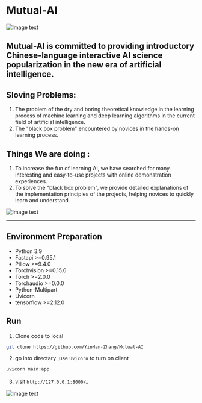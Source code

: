 # Mutual-AI

![Image text](https://raw.github.com/YinHan-Zhang/Mutual-AI/master/img/AI-pic2.jpg)

Mutual-AI is committed to providing introductory Chinese-language interactive AI science popularization in the new era of artificial intelligence.
--- 

## Sloving Problems:
1. The problem of the dry and boring theoretical knowledge in the learning process of machine learning and deep learning algorithms in the current field of artificial intelligence.
2. The "black box problem" encountered by novices in the hands-on learning process.

## Things We are doing :

1. To increase the fun of learning AI, we have searched for many interesting and easy-to-use projects with online demonstration experiences.
2. To solve the "black box problem", we provide detailed explanations of the implementation principles of the projects, helping novices to quickly learn and understand.

![Image text](https://raw.github.com/YinHan-Zhang/Mutual-AI/master/img/AI-pic3.jpg)

---

## Environment Preparation

- Python 3.9
- Fastapi >=0.95.1
- Pillow >=9.4.0
- Torchvision >=0.15.0
- Torch >=2.0.0
- Torchaudio >=0.0.0
- Python-Multipart
- Uvicorn
- tensorflow >=2.12.0

## Run

1. Clone code to local

```bash
git clone https://github.com/YinHan-Zhang/Mutual-AI
```

2. go into directary ,use `Uvicorn` to turn on client


```bash
uvicorn main:app
```

3. visit `http://127.0.0.1:8000/`。



![Image text](https://raw.github.com/YinHan-Zhang/Mutual-AI/master/img/AI-pic1.jpeg)
